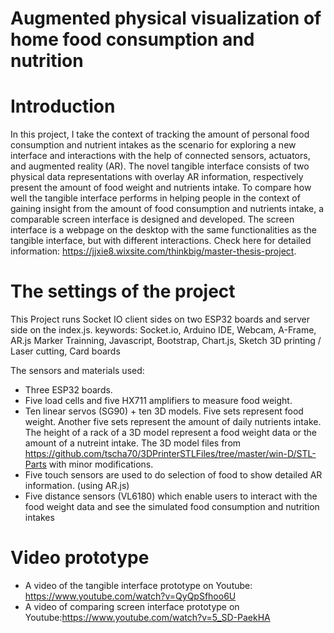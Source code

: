 # Augmented physical visualization of home food consumption and nutrition

# Introduction
In this project, I take the context of tracking the amount of personal food consumption and nutrient intakes as the scenario for exploring a new interface and interactions with the help of connected sensors, actuators, and augmented reality (AR). The novel tangible interface consists of two physical data representations with overlay AR information, respectively present the amount of food weight and nutrients intake. To compare how well the tangible interface performs in helping people in the context of gaining insight from the amount of food consumption and nutrients intake, a comparable screen interface is designed and developed. The screen interface is a webpage on the desktop with the same functionalities as the tangible interface, but with different interactions.
Check here for detailed information: https://jjxie8.wixsite.com/thinkbig/master-thesis-project.

# The settings of the project
This Project runs Socket IO client sides on two ESP32 boards and server side on the index.js. 
keywords: Socket.io, Arduino IDE, Webcam, A-Frame, AR.js Marker Trainning, Javascript, Bootstrap, Chart.js, Sketch 3D printing / Laser cutting, Card boards

The sensors and materials used:
- Three ESP32 boards. 
- Five load cells and five HX711 amplifiers to measure food weight.
- Ten linear servos (SG90) + ten 3D models. Five sets represent food weight. Another five sets represent the amount of daily nutrients intake. The height of a rack of a 3D model represent a food weight data or the amount of a nutreint intake. 
The 3D model files from https://github.com/tscha70/3DPrinterSTLFiles/tree/master/win-D/STL-Parts with minor modifications.
- Five touch sensors are used to do selection of food to show detailed AR information. (using AR.js) 
- Five distance sensors (VL6180) which enable users to interact with the food weight data and see the simulated food consumption and nutrition intakes 


# Video prototype
- A video of the tangible interface prototype on Youtube: https://www.youtube.com/watch?v=QyQpSfhoo6U
- A video of comparing screen interface prototype on Youtube:https://www.youtube.com/watch?v=5_SD-PaekHA
